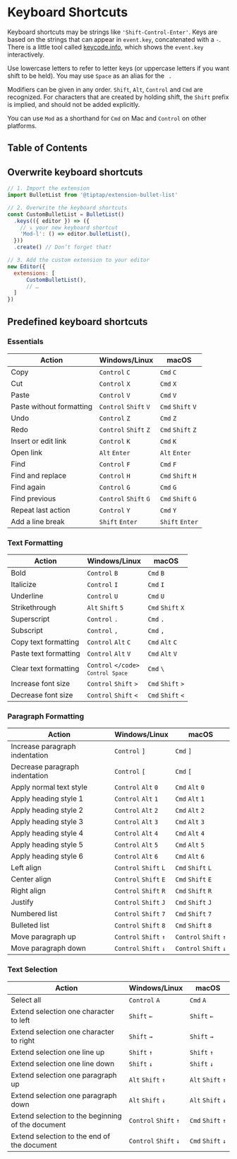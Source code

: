 # Keyboard Shortcuts
Keyboard shortcuts may be strings like `'Shift-Control-Enter'`. Keys are based on the strings that can appear in `event.key`, concatenated with a `-`. There is a little tool called [keycode.info](https://keycode.info/), which shows the `event.key` interactively.

Use lowercase letters to refer to letter keys (or uppercase letters if you want shift to be held). You may use `Space` as an alias for the <code>&nbsp;</code>.

Modifiers can be given in any order. `Shift`, `Alt`, `Control` and `Cmd` are recognized. For characters that are created by holding shift, the `Shift` prefix is implied, and should not be added explicitly.

You can use `Mod` as a shorthand for `Cmd` on Mac and `Control` on other platforms.

## Table of Contents

## Overwrite keyboard shortcuts

```js
// 1. Import the extension
import BulletList from '@tiptap/extension-bullet-list'

// 2. Overwrite the keyboard shortcuts
const CustomBulletList = BulletList()
  .keys(({ editor }) => ({
    // ↓ your new keyboard shortcut
    'Mod-l': () => editor.bulletList(),
  }))
  .create() // Don’t forget that!

// 3. Add the custom extension to your editor
new Editor({
  extensions: [
      CustomBulletList(),
      // …
  ]
})
```

## Predefined keyboard shortcuts

### Essentials
| Action                   | Windows/Linux         | macOS             |
| ------------------------ | --------------------- | ----------------- |
| Copy                     | `Control`&nbsp;`C`         | `Cmd`&nbsp;`C`         |
| Cut                      | `Control`&nbsp;`X`         | `Cmd`&nbsp;`X`         |
| Paste                    | `Control`&nbsp;`V`         | `Cmd`&nbsp;`V`         |
| Paste without formatting | `Control`&nbsp;`Shift`&nbsp;`V` | `Cmd`&nbsp;`Shift`&nbsp;`V` |
| Undo                     | `Control`&nbsp;`Z`         | `Cmd`&nbsp;`Z`         |
| Redo                     | `Control`&nbsp;`Shift`&nbsp;`Z` | `Cmd`&nbsp;`Shift`&nbsp;`Z` |
| Insert or edit link      | `Control`&nbsp;`K`         | `Cmd`&nbsp;`K`         |
| Open link                | `Alt`&nbsp;`Enter`         | `Alt`&nbsp;`Enter`     |
| Find                     | `Control`&nbsp;`F`         | `Cmd`&nbsp;`F`         |
| Find and replace         | `Control`&nbsp;`H`         | `Cmd`&nbsp;`Shift`&nbsp;`H` |
| Find again               | `Control`&nbsp;`G`         | `Cmd`&nbsp;`G`         |
| Find previous            | `Control`&nbsp;`Shift`&nbsp;`G` | `Cmd`&nbsp;`Shift`&nbsp;`G` |
| Repeat last action       | `Control`&nbsp;`Y`         | `Cmd`&nbsp;`Y`         |
| Add a line break         | `Shift`&nbsp;`Enter`       | `Shift`&nbsp;`Enter`   |

### Text Formatting
| Action                | Windows/Linux                                 | macOS             |
| --------------------- | --------------------------------------------- | ----------------- |
| Bold                  | `Control`&nbsp;`B`                                 | `Cmd`&nbsp;`B`         |
| Italicize             | `Control`&nbsp;`I`                                 | `Cmd`&nbsp;`I`         |
| Underline             | `Control`&nbsp;`U`                                 | `Cmd`&nbsp;`U`         |
| Strikethrough         | `Alt`&nbsp;`Shift`&nbsp;`5`                             | `Cmd`&nbsp;`Shift`&nbsp;`X` |
| Superscript           | `Control`&nbsp;`.`                                 | `Cmd`&nbsp;`.`         |
| Subscript             | `Control`&nbsp;`,`                                 | `Cmd`&nbsp;`,`         |
| Copy text formatting  | `Control`&nbsp;`Alt`&nbsp;`C`                           | `Cmd`&nbsp;`Alt`&nbsp;`C`   |
| Paste text formatting | `Control`&nbsp;`Alt`&nbsp;`V`                           | `Cmd`&nbsp;`Alt`&nbsp;`V`   |
| Clear text formatting | `Control`&nbsp;<code>\</code><br>`Control`&nbsp;`Space` | `Cmd`&nbsp;`\`         |
| Increase font size    | `Control`&nbsp;`Shift`&nbsp;`>`                         | `Cmd`&nbsp;`Shift`&nbsp;`>` |
| Decrease font size    | `Control`&nbsp;`Shift`&nbsp;`<`                         | `Cmd`&nbsp;`Shift`&nbsp;`<` |

### Paragraph Formatting
| Action                         | Windows/Linux         | macOS                 |
| ------------------------------ | --------------------- | --------------------- |
| Increase paragraph indentation | `Control`&nbsp;`]`         | `Cmd`&nbsp;`]`             |
| Decrease paragraph indentation | `Control`&nbsp;`[`         | `Cmd`&nbsp;`[`             |
| Apply normal text style        | `Control`&nbsp;`Alt`&nbsp;`0`   | `Cmd`&nbsp;`Alt`&nbsp;`0`       |
| Apply heading style 1          | `Control`&nbsp;`Alt`&nbsp;`1`   | `Cmd`&nbsp;`Alt`&nbsp;`1`       |
| Apply heading style 2          | `Control`&nbsp;`Alt`&nbsp;`2`   | `Cmd`&nbsp;`Alt`&nbsp;`2`       |
| Apply heading style 3          | `Control`&nbsp;`Alt`&nbsp;`3`   | `Cmd`&nbsp;`Alt`&nbsp;`3`       |
| Apply heading style 4          | `Control`&nbsp;`Alt`&nbsp;`4`   | `Cmd`&nbsp;`Alt`&nbsp;`4`       |
| Apply heading style 5          | `Control`&nbsp;`Alt`&nbsp;`5`   | `Cmd`&nbsp;`Alt`&nbsp;`5`       |
| Apply heading style 6          | `Control`&nbsp;`Alt`&nbsp;`6`   | `Cmd`&nbsp;`Alt`&nbsp;`6`       |
| Left align                     | `Control`&nbsp;`Shift`&nbsp;`L` | `Cmd`&nbsp;`Shift`&nbsp;`L`     |
| Center align                   | `Control`&nbsp;`Shift`&nbsp;`E` | `Cmd`&nbsp;`Shift`&nbsp;`E`     |
| Right align                    | `Control`&nbsp;`Shift`&nbsp;`R` | `Cmd`&nbsp;`Shift`&nbsp;`R`     |
| Justify                        | `Control`&nbsp;`Shift`&nbsp;`J` | `Cmd`&nbsp;`Shift`&nbsp;`J`     |
| Numbered list                  | `Control`&nbsp;`Shift`&nbsp;`7` | `Cmd`&nbsp;`Shift`&nbsp;`7`     |
| Bulleted list                  | `Control`&nbsp;`Shift`&nbsp;`8` | `Cmd`&nbsp;`Shift`&nbsp;`8`     |
| Move paragraph up              | `Control`&nbsp;`Shift`&nbsp;`↑` | `Control`&nbsp;`Shift`&nbsp;`↑` |
| Move paragraph down            | `Control`&nbsp;`Shift`&nbsp;`↓` | `Control`&nbsp;`Shift`&nbsp;`↓` |

### Text Selection
| Action                                            | Windows/Linux         | macOS             |
| ------------------------------------------------- | --------------------- | ----------------- |
| Select all                                        | `Control`&nbsp;`A`         | `Cmd`&nbsp;`A`         |
| Extend selection one character to left            | `Shift`&nbsp;`←`           | `Shift`&nbsp;`←`       |
| Extend selection one character to right           | `Shift`&nbsp;`→`           | `Shift`&nbsp;`→`       |
| Extend selection one line up                      | `Shift`&nbsp;`↑`           | `Shift`&nbsp;`↑`       |
| Extend selection one line down                    | `Shift`&nbsp;`↓`           | `Shift`&nbsp;`↓`       |
| Extend selection one paragraph up                 | `Alt`&nbsp;`Shift`&nbsp;`↑`     | `Alt`&nbsp;`Shift`&nbsp;`↑` |
| Extend selection one paragraph down               | `Alt`&nbsp;`Shift`&nbsp;`↓`     | `Alt`&nbsp;`Shift`&nbsp;`↓` |
| Extend selection to the beginning of the document | `Control`&nbsp;`Shift`&nbsp;`↑` | `Cmd`&nbsp;`Shift`&nbsp;`↑` |
| Extend selection to the end of the document       | `Control`&nbsp;`Shift`&nbsp;`↓` | `Cmd`&nbsp;`Shift`&nbsp;`↓` |
